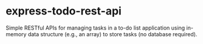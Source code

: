 # express-todo-rest-api
Simple RESTful APIs for managing tasks in a to-do list application using in-memory data structure (e.g., an array) to store tasks (no database required).
